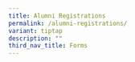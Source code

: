 ```yaml
---
title: Alumni Registrations
permalink: /alumni-registrations/
variant: tiptap
description: ""
third_nav_title: Forms
---
```

